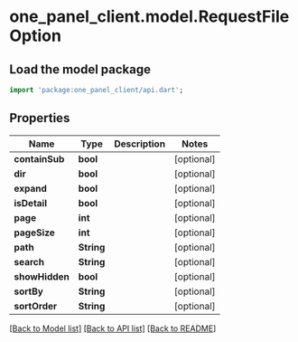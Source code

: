 # one_panel_client.model.RequestFileOption

## Load the model package
```dart
import 'package:one_panel_client/api.dart';
```

## Properties
Name | Type | Description | Notes
------------ | ------------- | ------------- | -------------
**containSub** | **bool** |  | [optional] 
**dir** | **bool** |  | [optional] 
**expand** | **bool** |  | [optional] 
**isDetail** | **bool** |  | [optional] 
**page** | **int** |  | [optional] 
**pageSize** | **int** |  | [optional] 
**path** | **String** |  | [optional] 
**search** | **String** |  | [optional] 
**showHidden** | **bool** |  | [optional] 
**sortBy** | **String** |  | [optional] 
**sortOrder** | **String** |  | [optional] 

[[Back to Model list]](../README.md#documentation-for-models) [[Back to API list]](../README.md#documentation-for-api-endpoints) [[Back to README]](../README.md)


